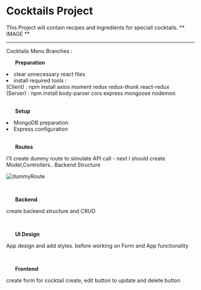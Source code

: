 # Cocktails Project

This Project will contain recipes and ingredients for speciall cocktails.
** IMAGE **

 <hr>

Cocktails Menu Branches : 
<ul> <b> Preparation </b></ul>
<li> clear unnecessary react files </li>
<li> install required tools : <br> (Client) : npm install axios moment redux redux-thunk react-redux <br> (Server) : npm install body-parser cors express mongoose nodemon  </li>
<br>
<ul><b> Setup </b> </ul>

<li> MongoDB preparation </li>
<li> Express configuration </li>
<br>
<ul> <b>Routes</b> </ul>

<p> I'll create dummy route to simulate API call - next I should create Model,Controllers.. Backend Structure </p>

![dummyRoute](https://user-images.githubusercontent.com/22063155/136864336-95328bdb-50f6-4848-87eb-54bf12d4eab3.JPG)

<br>
<ul> <b>Backend </b></ul>

<p> create backend structure and CRUD  </p>
<br>

<ul> <b>UI Design</b> </ul>

<p> App design and add styles. before working on Form and  App functionality </p>
<br>
<ul> <b>Frontend</b> </ul>

<p> create form for cocktail create, edit button to update and delete button   </p>
